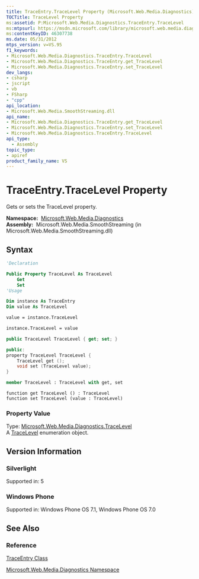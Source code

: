 ```yaml
---
title: TraceEntry.TraceLevel Property (Microsoft.Web.Media.Diagnostics)
TOCTitle: TraceLevel Property
ms:assetid: P:Microsoft.Web.Media.Diagnostics.TraceEntry.TraceLevel
ms:mtpsurl: https://msdn.microsoft.com/library/microsoft.web.media.diagnostics.traceentry.tracelevel(v=VS.95)
ms:contentKeyID: 46307738
ms.date: 05/31/2012
mtps_version: v=VS.95
f1_keywords:
- Microsoft.Web.Media.Diagnostics.TraceEntry.TraceLevel
- Microsoft.Web.Media.Diagnostics.TraceEntry.get_TraceLevel
- Microsoft.Web.Media.Diagnostics.TraceEntry.set_TraceLevel
dev_langs:
- csharp
- jscript
- vb
- FSharp
- "cpp"
api_location:
- Microsoft.Web.Media.SmoothStreaming.dll
api_name:
- Microsoft.Web.Media.Diagnostics.TraceEntry.get_TraceLevel
- Microsoft.Web.Media.Diagnostics.TraceEntry.set_TraceLevel
- Microsoft.Web.Media.Diagnostics.TraceEntry.TraceLevel
api_type:
  - Assembly
topic_type:
- apiref
product_family_name: VS
---
```


# TraceEntry.TraceLevel Property

Gets or sets the TraceLevel property.

**Namespace:**  [Microsoft.Web.Media.Diagnostics](microsoft-web-media-diagnostics-namespace_1.md)  
**Assembly:**  Microsoft.Web.Media.SmoothStreaming (in Microsoft.Web.Media.SmoothStreaming.dll)

## Syntax

```vb
'Declaration

Public Property TraceLevel As TraceLevel
    Get
    Set
'Usage

Dim instance As TraceEntry
Dim value As TraceLevel

value = instance.TraceLevel

instance.TraceLevel = value
```

```csharp
public TraceLevel TraceLevel { get; set; }
```

```cpp
public:
property TraceLevel TraceLevel {
    TraceLevel get ();
    void set (TraceLevel value);
}
```

``` fsharp
member TraceLevel : TraceLevel with get, set
```

```jscript
function get TraceLevel () : TraceLevel
function set TraceLevel (value : TraceLevel)
```

### Property Value

Type: [Microsoft.Web.Media.Diagnostics.TraceLevel](tracelevel-enumeration-microsoft-web-media-diagnostics_1.md)  
A [TraceLevel](tracelevel-enumeration-microsoft-web-media-diagnostics_1.md) enumeration object.

## Version Information

### Silverlight

Supported in: 5  

### Windows Phone

Supported in: Windows Phone OS 7.1, Windows Phone OS 7.0  

## See Also

### Reference

[TraceEntry Class](traceentry-class-microsoft-web-media-diagnostics_1.md)

[Microsoft.Web.Media.Diagnostics Namespace](microsoft-web-media-diagnostics-namespace_1.md)
